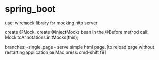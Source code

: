 # spring_boot

use: wiremock library for mocking http server

create @Mock. 
create @InjectMocks bean
in the @Before method call: MockitoAnnotations.initMocks(this);


branches: 
-single_page - serve simple html page. 
[to reload page without restarting application on Mac press: cmd-shift f9]
